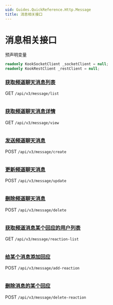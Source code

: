 ```yaml
---
uid: Guides.QuickReference.Http.Message
title: 消息相关接口
---
```


# 消息相关接口

预声明变量

```csharp
readonly KookSocketClient _socketClient = null;
readonly KookRestClient _restClient = null;
```

### [获取频道聊天消息列表]

GET `/api/v3/message/list`

```csharp

```

### [获取频道聊天消息详情]

GET `/api/v3/message/view`

```csharp

```

### [发送频道聊天消息]

POST `/api/v3/message/create`

```csharp

```

### [更新频道聊天消息]

POST `/api/v3/message/update`

```csharp

```

### [删除频道聊天消息]

POST `/api/v3/message/delete`

```csharp

```

### [获取频道消息某个回应的用户列表]

GET `/api/v3/message/reaction-list`

```csharp

```

### [给某个消息添加回应]

POST `/api/v3/message/add-reaction`

```csharp

```

### [删除消息的某个回应]

POST `/api/v3/message/delete-reaction`

```csharp

```

[获取频道聊天消息列表]: https://developer.kookapp.cn/doc/http/message#获取频道聊天消息列表
[获取频道聊天消息详情]: https://developer.kookapp.cn/doc/http/message#获取频道聊天消息详情
[发送频道聊天消息]: https://developer.kookapp.cn/doc/http/message#发送频道聊天消息
[更新频道聊天消息]: https://developer.kookapp.cn/doc/http/message#更新频道聊天消息
[删除频道聊天消息]: https://developer.kookapp.cn/doc/http/message#删除频道聊天消息
[获取频道消息某个回应的用户列表]: https://developer.kookapp.cn/doc/http/message#获取频道消息某个回应的用户列表
[给某个消息添加回应]: https://developer.kookapp.cn/doc/http/message#给某个消息添加回应
[删除消息的某个回应]: https://developer.kookapp.cn/doc/http/message#删除消息的某个回应
